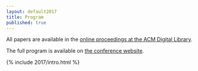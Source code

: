 ```yaml
---
layout: default2017
title: Program
published: true
---
```


All papers are available in the [online proceedings at the ACM Digital Library](https://dl.acm.org/citation.cfm?id=3136014&picked=prox).

The full program is available on [the conference website](https://conf.researchr.org/track/sle-2017/sle-2017-papers#program).

{% include 2017/intro.html %}